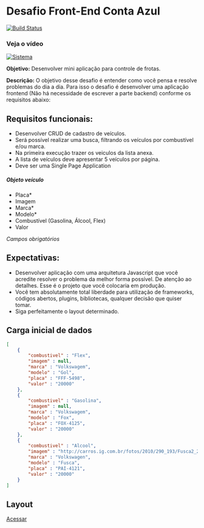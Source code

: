 # Desafio Front-End Conta Azul

[![Build Status](https://travis-ci.org/nogsantos/conta-azul.svg?branch=master)](https://travis-ci.org/nogsantos/conta-azul)

### Veja o vídeo

<a href="http://www.youtube.com/watch?feature=player_embedded&v=BRy-vcD33Bw
" target="_blank"><img src="https://res.cloudinary.com/nogsantos/image/upload/v1520423962/ca_listagem_dsqhzn.png" 
alt="Sistema" /></a>

**Objetivo:** ​Desenvolver mini aplicação para controle de frotas.

**Descrição:** ​O objetivo desse desafio é entender como você pensa e resolve problemas do dia a dia. Para isso o desafio é desenvolver uma aplicação frontend (Não há necessidade de escrever a parte backend) conforme os requisitos abaixo:

## Requisitos funcionais:
* Desenvolver CRUD de cadastro de veículos.
* Será possível realizar uma busca, filtrando os veículos por combustível e/ou marca.
* Na primeira execução trazer os veiculos da lista anexa.
* A lista de veículos deve apresentar 5 veículos por página.
* Deve ser uma Single Page Application

##### Objeto veículo

* Placa*
* Imagem
* Marca*
* Modelo*
* Combustível (Gasolina, Álcool, Flex)
* Valor

*Campos obrigatórios*

## Expectativas:

* Desenvolver aplicação com uma arquitetura Javascript que você acredite resolver o problema da melhor forma possível. De atenção ao detalhes. Esse é o projeto que você colocaria em produção.
* Você tem absolutamente total liberdade para utilização de frameworks, códigos abertos, plugins, bibliotecas, qualquer decisão que quiser tomar.
* Siga perfeitamente o layout determinado.


## Carga inicial de dados

```json
[ 
    { 
        "combustivel" : "Flex",
        "imagem" : null,
        "marca" : "Volkswagem",
        "modelo" : "Gol",
        "placa" : "FFF-5498",
        "valor" : "20000"
    },
    { 
        "combustivel" : "Gasolina",
        "imagem" : null,
        "marca" : "Volkswagem",
        "modelo" : "Fox",            
        "placa" : "FOX-4125",
        "valor" : "20000"
    },
    { 
        "combustivel" : "Alcool",
        "imagem" : "http://carros.ig.com.br/fotos/2010/290_193/Fusca2_290_193.jpg",
        "marca" : "Volkswagen",
        "modelo" : "Fusca",
        "placa" : "PAI-4121",
        "valor" : "20000"
    }
]
```

## Layout

[Acessar](https://invis.io/2H4MRFUKT)
